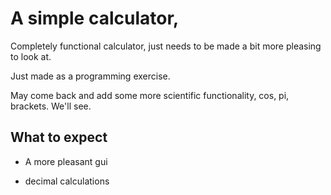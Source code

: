 # A simple calculator,
Completely functional calculator, just needs to be made a bit more pleasing to look at. 

Just made as a programming exercise. 

May come back and add some more scientific functionality, cos, pi, brackets. We'll see.

## What to expect

- A more pleasant gui

- decimal calculations
